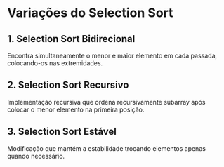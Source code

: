 # Variações do Selection Sort

## 1. Selection Sort Bidirecional
Encontra simultaneamente o menor e maior elemento em cada passada, colocando-os nas extremidades.

## 2. Selection Sort Recursivo
Implementação recursiva que ordena recursivamente subarray após colocar o menor elemento na primeira posição.

## 3. Selection Sort Estável
Modificação que mantém a estabilidade trocando elementos apenas quando necessário.
